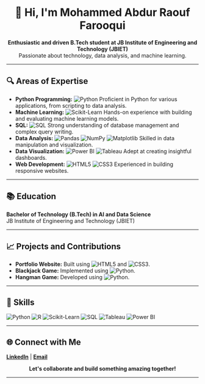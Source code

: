 <h1 align="center">👋 Hi, I'm Mohammed Abdur Raouf Farooqui</h1>
<p align="center">
  <strong>Enthusiastic and driven B.Tech student at JB Institute of Engineering and Technology (JBIET)</strong><br>
  Passionate about technology, data analysis, and machine learning.
</p>

---

<h2>🔍 Areas of Expertise</h2>
<ul>
  <li><strong>Python Programming:</strong> <img src="https://img.shields.io/badge/Python-3776AB?style=for-the-badge&logo=python&logoColor=white" alt="Python"> Proficient in Python for various applications, from scripting to data analysis.</li>
  <li><strong>Machine Learning:</strong> <img src="https://img.shields.io/badge/Scikit--Learn-F7931E?style=for-the-badge&logo=scikit-learn&logoColor=white" alt="Scikit-Learn"> Hands-on experience with building and evaluating machine learning models.</li>
  <li><strong>SQL:</strong> <img src="https://img.shields.io/badge/SQL-003B57?style=for-the-badge&logo=postgresql&logoColor=white" alt="SQL"> Strong understanding of database management and complex query writing.</li>
  <li><strong>Data Analysis:</strong> <img src="https://img.shields.io/badge/Pandas-150458?style=for-the-badge&logo=pandas&logoColor=white" alt="Pandas"> <img src="https://img.shields.io/badge/NumPy-013243?style=for-the-badge&logo=numpy&logoColor=white" alt="NumPy"> <img src="https://img.shields.io/badge/Matplotlib-007ACC?style=for-the-badge&logo=python&logoColor=white" alt="Matplotlib"> Skilled in data manipulation and visualization.</li>
  <li><strong>Data Visualization:</strong> <img src="https://img.shields.io/badge/PowerBI-F2C811?style=for-the-badge&logo=powerbi&logoColor=black" alt="Power BI"> <img src="https://img.shields.io/badge/Tableau-E97627?style=for-the-badge&logo=tableau&logoColor=white" alt="Tableau"> Adept at creating insightful dashboards.</li>
  <li><strong>Web Development:</strong> <img src="https://img.shields.io/badge/HTML5-E34F26?style=for-the-badge&logo=html5&logoColor=white" alt="HTML5"> <img src="https://img.shields.io/badge/CSS3-1572B6?style=for-the-badge&logo=css3&logoColor=white" alt="CSS3"> Experienced in building responsive websites.</li>
</ul>

---

<h2>📚 Education</h2>
<p>
  <strong>Bachelor of Technology (B.Tech) in AI and Data Science</strong><br>
  JB Institute of Engineering and Technology (JBIET)
</p>

---

<h2>📈 Projects and Contributions</h2>
<ul>
  <li><strong>Portfolio Website:</strong> Built using <img src="https://img.shields.io/badge/HTML5-E34F26?style=for-the-badge&logo=html5&logoColor=white" alt="HTML5"> and <img src="https://img.shields.io/badge/CSS3-1572B6?style=for-the-badge&logo=css3&logoColor=white" alt="CSS3">.</li>
  <li><strong>Blackjack Game:</strong> Implemented using <img src="https://img.shields.io/badge/Python-3776AB?style=for-the-badge&logo=python&logoColor=white" alt="Python">.</li>
  <li><strong>Hangman Game:</strong> Developed using <img src="https://img.shields.io/badge/Python-3776AB?style=for-the-badge&logo=python&logoColor=white" alt="Python">.</li>
</ul>

---

<h2>🌟 Skills</h2>
<p>
  <img src="https://img.shields.io/badge/Python-3776AB?style=for-the-badge&logo=python&logoColor=white" alt="Python">
  <img src="https://img.shields.io/badge/R-276DC3?style=for-the-badge&logo=r&logoColor=white" alt="R">
  <img src="https://img.shields.io/badge/Scikit--Learn-F7931E?style=for-the-badge&logo=scikit-learn&logoColor=white" alt="Scikit-Learn">
  <img src="https://img.shields.io/badge/SQL-003B57?style=for-the-badge&logo=postgresql&logoColor=white" alt="SQL">
  <img src="https://img.shields.io/badge/Tableau-E97627?style=for-the-badge&logo=tableau&logoColor=white" alt="Tableau">
  <img src="https://img.shields.io/badge/PowerBI-F2C811?style=for-the-badge&logo=powerbi&logoColor=black" alt="Power BI">
</p>

---

<h2>🌐 Connect with Me</h2>
<p>
  <a href="https://www.linkedin.com/in/mohammed-abdur-raouf-farooqui/" target="_blank"><strong>LinkedIn</strong></a> | 
  <a href="mailto:indiaarfarooqui@gmail.com"><strong>Email</strong></a>
</p>
<p align="center">
  <strong>Let's collaborate and build something amazing together!</strong>
</p>

---
